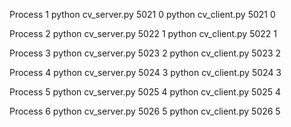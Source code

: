 Process 1
python cv_server.py 5021 0
python cv_client.py 5021 0

Process 2
python cv_server.py 5022 1
python cv_client.py 5022 1

Process 3
python cv_server.py 5023 2
python cv_client.py 5023 2

Process 4
python cv_server.py 5024 3
python cv_client.py 5024 3

Process 5
python cv_server.py 5025 4
python cv_client.py 5025 4

Process 6
python cv_server.py 5026 5
python cv_client.py 5026 5